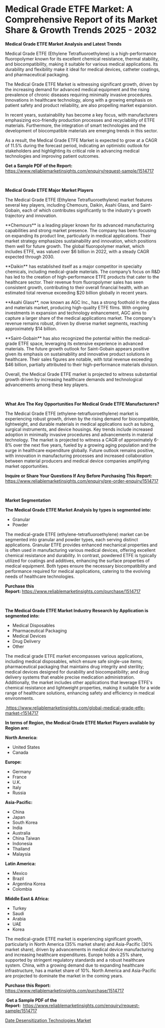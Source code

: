 <p><h1>Medical Grade ETFE Market: A Comprehensive Report of its Market Share & Growth Trends 2025 - 2032</h1></p><p><strong>Medical Grade ETFE Market Analysis and Latest Trends</strong></p>
<p><p>Medical Grade ETFE (Ethylene Tetrafluoroethylene) is a high-performance fluoropolymer known for its excellent chemical resistance, thermal stability, and biocompatibility, making it suitable for various medical applications. Its durability and flexibility make it ideal for medical devices, catheter coatings, and pharmaceutical packaging. </p><p>The Medical Grade ETFE Market is witnessing significant growth, driven by the increasing demand for advanced medical equipment and the rising prevalence of chronic diseases requiring minimally invasive procedures. Innovations in healthcare technology, along with a growing emphasis on patient safety and product reliability, are also propelling market expansion.</p><p>In recent years, sustainability has become a key focus, with manufacturers emphasizing eco-friendly production processes and recyclability of ETFE materials. Furthermore, the integration of smart technologies and the development of biocompatible materials are emerging trends in this sector. </p><p>As a result, the Medical Grade ETFE Market is expected to grow at a CAGR of 11.5% during the forecast period, indicating an optimistic outlook for stakeholders and highlighting its critical role in advancing medical technologies and improving patient outcomes.</p></p>
<p><strong>Get a Sample PDF of the Report:&nbsp;</strong> <a href="https://www.reliablemarketinsights.com/enquiry/request-sample/1514717?utm_campaign=2609&utm_medium=2&utm_source=Github&utm_content=ia&utm_term=29032025&utm_id=medical-grade-etfe">https://www.reliablemarketinsights.com/enquiry/request-sample/1514717</a></p>
<p>&nbsp;</p>
<p><strong>Medical Grade ETFE Major Market Players</strong></p>
<p><p>The Medical Grade ETFE (Ethylene Tetrafluoroethylene) market features several key players, including Chemours, Daikin, Asahi Glass, and Saint-Gobain, each of which contributes significantly to the industry's growth trajectory and innovation.</p><p>**Chemours** is a leading player known for its advanced manufacturing capabilities and strong market presence. The company has been focusing on expanding its product line, particularly in medical applications. Their market strategy emphasizes sustainability and innovation, which positions them well for future growth. The global fluoropolymer market, which includes ETFE, was valued over $6 billion in 2022, with a steady CAGR expected through 2030.</p><p>**Daikin** has established itself as a major competitor in specialty chemicals, including medical-grade materials. The company’s focus on R&D has led to the creation of high-performance ETFE products that cater to the healthcare sector. Their revenue from fluoropolymer sales has seen consistent growth, contributing to their overall financial health, with an estimated total revenue exceeding $20 billion globally in recent years.</p><p>**Asahi Glass**, now known as AGC Inc., has a strong foothold in the glass and materials market, producing high-quality ETFE films. With ongoing investments in expansion and technology enhancement, AGC aims to capture a larger share of the medical applications market. The company's revenue remains robust, driven by diverse market segments, reaching approximately $14 billion.</p><p>**Saint-Gobain** has also recognized the potential within the medical-grade ETFE space, leveraging its extensive experience in advanced materials. The future growth outlook for Saint-Gobain appears positive given its emphasis on sustainability and innovative product solutions in healthcare. Their sales figures are notable, with total revenue exceeding $46 billion, partially attributed to their high-performance materials division.</p><p>Overall, the Medical Grade ETFE market is projected to witness substantial growth driven by increasing healthcare demands and technological advancements among these key players.</p></p>
<p>&nbsp;</p>
<p><strong>What Are The Key Opportunities For Medical Grade ETFE Manufacturers?</strong></p>
<p><p>The Medical Grade ETFE (ethylene-tetrafluoroethylene) market is experiencing robust growth, driven by the rising demand for biocompatible, lightweight, and durable materials in medical applications such as tubing, surgical instruments, and device housings. Key trends include increased adoption in minimally invasive procedures and advancements in material technology. The market is projected to witness a CAGR of approximately 6-8% over the next five years, fueled by a growing aging population and the surge in healthcare expenditure globally. Future outlook remains positive, with innovation in manufacturing processes and increased collaboration between material producers and medical device companies amplifying market opportunities.</p></p>
<p><strong>Inquire or Share Your Questions If Any Before Purchasing This Report:</strong> <a href="https://www.reliablemarketinsights.com/enquiry/pre-order-enquiry/1514717?utm_campaign=2609&utm_medium=2&utm_source=Github&utm_content=ia&utm_term=29032025&utm_id=medical-grade-etfe">https://www.reliablemarketinsights.com/enquiry/pre-order-enquiry/1514717</a></p>
<p>&nbsp;</p>
<p><strong>Market Segmentation</strong></p>
<p><strong>The Medical Grade ETFE Market Analysis by types is segmented into:</strong></p>
<p><ul><li>Granular</li><li>Powder</li></ul></p>
<p><p>The medical-grade ETFE (ethylene-tetrafluoroethylene) market can be segmented into granular and powder types, each serving distinct applications. Granular ETFE provides enhanced mechanical properties and is often used in manufacturing various medical devices, offering excellent chemical resistance and durability. In contrast, powdered ETFE is typically utilized for coatings and additives, enhancing the surface properties of medical equipment. Both types ensure the necessary biocompatibility and performance required for medical applications, catering to the evolving needs of healthcare technologies.</p></p>
<p><strong>Purchase this Report:&nbsp;</strong><a href="https://www.reliablemarketinsights.com/purchase/1514717?utm_campaign=2609&utm_medium=2&utm_source=Github&utm_content=ia&utm_term=29032025&utm_id=medical-grade-etfe">https://www.reliablemarketinsights.com/purchase/1514717</a></p>
<p>&nbsp;</p>
<p><strong>The Medical Grade ETFE Market Industry Research by Application is segmented into:</strong></p>
<p><ul><li>Medical Disposables</li><li>Pharmaceutical Packaging</li><li>Medical Devices</li><li>Drug Delivery</li><li>Other</li></ul></p>
<p><p>The medical grade ETFE market encompasses various applications, including medical disposables, which ensure safe single-use items; pharmaceutical packaging that maintains drug integrity and sterility; medical devices designed for durability and biocompatibility; and drug delivery systems that enable precise medication administration. Additionally, the market includes other applications that leverage ETFE's chemical resistance and lightweight properties, making it suitable for a wide range of healthcare solutions, enhancing safety and efficiency in medical environments.</p></p>
<p><a href="https://www.reliablemarketinsights.com/global-medical-grade-etfe-market-r1514717?utm_campaign=2609&utm_medium=2&utm_source=Github&utm_content=ia&utm_term=29032025&utm_id=medical-grade-etfe">&nbsp;https://www.reliablemarketinsights.com/global-medical-grade-etfe-market-r1514717</a></p>
<p><strong>In terms of Region, the Medical Grade ETFE Market Players available by Region are:</strong></p>
<p>
    <p> <strong> North America: </strong>
        <ul>
            <li>United States</li>
            <li>Canada</li>
        </ul>
        </p> 
    <p> <strong> Europe: </strong>
        <ul>
            <li>Germany</li>
            <li>France</li>
            <li>U.K.</li>
            <li>Italy</li>
            <li>Russia</li>
        </ul>
        </p> 
    <p> <strong> Asia-Pacific: </strong>
        <ul>
            <li>China</li>
            <li>Japan</li>
            <li>South Korea</li>
            <li>India</li>
            <li>Australia</li>
            <li>China Taiwan</li>
            <li>Indonesia</li>
            <li>Thailand</li>
            <li>Malaysia</li>
        </ul>
        </p> 
    <p> <strong> Latin America: </strong>
        <ul>
            <li>Mexico</li>
            <li>Brazil</li>
            <li>Argentina Korea</li>
            <li>Colombia</li>
        </ul>
        </p> 
    <p> <strong> Middle East & Africa: </strong>
        <ul>
            <li>Turkey</li>
            <li>Saudi</li>
            <li>Arabia</li>
            <li>UAE</li>
            <li>Korea</li>
        </ul>
    </p>
    </p>
<p><p>The medical-grade ETFE market is experiencing significant growth, particularly in North America (35% market share) and Asia-Pacific (30% market share), driven by advancements in medical device manufacturing and increasing healthcare expenditures. Europe holds a 25% share, supported by stringent regulatory standards and a robust healthcare system. China, with a growing demand due to expanding healthcare infrastructure, has a market share of 10%. North America and Asia-Pacific are projected to dominate the market in the coming years.</p></p>
<p><strong>Purchase this Report: </strong><a href="https://www.reliablemarketinsights.com/purchase/1514717?utm_campaign=2609&utm_medium=2&utm_source=Github&utm_content=ia&utm_term=29032025&utm_id=medical-grade-etfe">https://www.reliablemarketinsights.com/purchase/1514717</a></p>
<p>&nbsp;<strong>Get a Sample PDF of the Report:&nbsp;&nbsp;</strong><a href="https://www.reliablemarketinsights.com/enquiry/request-sample/1514717?utm_campaign=2609&utm_medium=2&utm_source=Github&utm_content=ia&utm_term=29032025&utm_id=medical-grade-etfe">https://www.reliablemarketinsights.com/enquiry/request-sample/1514717</a></p>
<p><strong></strong></p>
<p><p><a href="https://github.com/lisaeichler20775/Market-Research-Report-List-1/blob/main/date-desensitization-technologies-market.md?utm_campaign=2609&utm_medium=2&utm_source=Github&utm_content=ia&utm_term=29032025&utm_id=medical-grade-etfe">Date Desensitization Technologies Market</a></p></p>